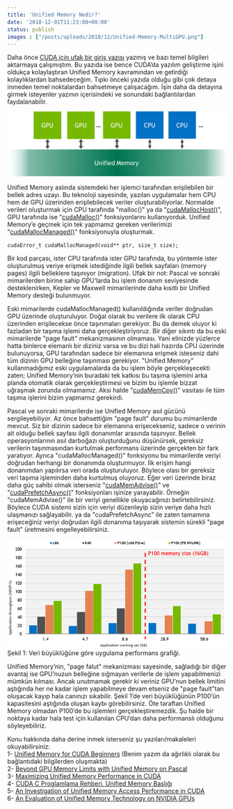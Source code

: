 ```yaml
---
title: 'Unified Memory Nedir?'
date: '2018-12-01T11:23:00+00:00'
status: publish
images : ["/posts/uploads/2018/12/Unified-Memory-MultiGPU.png"]
---
```

Daha önce [CUDA için ufak bir giriş yazısı](https://www.tahirozdemir.com/2018/09/cuda-icin-temel-bilgiler/) yazmış ve bazı temel bilgileri aktarmaya çalışmıştım. Bu yazıda ise bence CUDA’da yazılım geliştirme işini oldukça kolaylaştıran Unified Memory kavramından ve getirdiği kolaylıklardan bahsedeceğim. Tıpkı önceki yazıda olduğu gibi çok detaya inmeden temel noktalardan bahsetmeye çalışacağım. İşin daha da detayına girmek isteyenler yazının içerisindeki ve sonundaki bağlantılardan faydalanabilir.

![](../../../uploads/2018/12/Unified-Memory-MultiGPU.png)

Unified Memory aslında sistemdeki her işlemci tarafından erişilebilen bir bellek adres uzayı. Bu teknoloji sayesinde, yazılan uygulamalar hem CPU hem de GPU üzerinden erişilebilecek veriler oluşturabiliyorlar. Normalde verileri oluşturmak için CPU tarafında "malloc()" ya da "[cudaMallocHost()](https://docs.nvidia.com/cuda/cuda-runtime-api/group__CUDART__MEMORY.html#group__CUDART__MEMORY_1gab84100ae1fa1b12eaca660207ef585b)", GPU tarafında ise "[cudaMalloc()](https://docs.nvidia.com/cuda/cuda-runtime-api/group__CUDART__MEMORY.html#group__CUDART__MEMORY_1g37d37965bfb4803b6d4e59ff26856356)" fonksiyonlarını kullanıyorduk. Unified Memory’e geçmek için tek yapmamız gereken verilerimizi "[cudaMallocManaged()](https://docs.nvidia.com/cuda/cuda-runtime-api/group__CUDART__MEMORY.html#group__CUDART__MEMORY_1gd228014f19cc0975ebe3e0dd2af6dd1b)" fonksiyonuyla oluşturmak.

```
cudaError_t cudaMallocManaged(void** ptr, size_t size);
```

Bir kod parçası, ister CPU tarafında ister GPU tarafında, bu yöntemle ister oluşturulmuş veriye erişmek istediğinde ilgili bellek sayfaları (memory pages) ilgili belleklere taşınıyor (migration). Ufak bir not: Pascal ve sonraki mimarilerden birine sahip GPU’larda bu işlem donanım seviyesinde desteklenirken, Kepler ve Maxwell mimarilerinde daha kısıtlı bir Unified Memory desteği bulunmuyor.
 
Eski mimarilerde cudaMallocManaged() kullanıldığında veriler doğrudan GPU üzerinde oluşturuluyor. Doğal olarak bu verilere ilk olarak CPU üzerinden erişilecekse önce taşınmaları gerekiyor. Bu da demek oluyor ki fazladan bir taşıma işlemi daha gerçekleştiriyoruz. Bir diğer sıkıntı da bu eski mimarilerde "page fault" mekanizmasının olmaması. Yani elinizde yüzlerce hatta binlerce elemanlı bir diziniz varsa ve bu dizi hali hazırda CPU üzerinde bulunuyorsa, GPU tarafından sadece bir elemanına erişmek isteseniz dahi tüm dizinin GPU belleğine taşınması gerekiyor. "Unified Memory" kullanmadığımız eski uygulamalarda da bu işlem böyle gerçekleşecekti zaten; Unified Memory’nin buradaki tek katkısı bu taşıma işlemini arka planda otomatik olarak gerçekleştirmesi ve bizim bu işlemle bizzat uğraşmak zorunda olmamamız. Aksi halde "[cudaMemCpy()](https://docs.nvidia.com/cuda/cuda-runtime-api/group__CUDART__MEMORY.html#group__CUDART__MEMORY_1gc263dbe6574220cc776b45438fc351e8)" vasıtası ile tüm taşıma işlerini bizim yapmamız gerekirdi.

Pascal ve sonraki mimarilerde ise Unified Memory asıl gücünü sergileyebiliyor. Az önce bahsettiğim "page fault" durumu bu mimarilerde mevcut. Siz bir dizinin sadece bir elemanına erişecekseniz, sadece o verinin ait olduğu bellek sayfası ilgili donanımlar arasında taşınıyor. Bellek operasyonlarının asıl darboğazı oluşturduğunu düşünürsek, gereksiz verilerin taşınmasından kurtulmak performans üzerinde gerçekten bir fark yaratıyor. Ayrıca "cudaMallocManaged()" fonksiyonu bu mimarilerde veriyi doğrudan herhangi bir donanımda oluşturmuyor. İlk erişim hangi donanımdan yapılırsa veri orada oluşturuluyor. Böylece olası bir gereksiz veri taşıma işleminden daha kurtulmuş oluyoruz. Eğer veri üzerinde biraz daha güç sahibi olmak isterseniz "[cudaMemAdvise()](https://docs.nvidia.com/cuda/cuda-runtime-api/group__CUDART__MEMORY.html#group__CUDART__MEMORY_1ge37112fc1ac88d0f6bab7a945e48760a)" ve "[cudaPrefetchAsync()](https://docs.nvidia.com/cuda/cuda-runtime-api/group__CUDART__MEMORY.html#group__CUDART__MEMORY_1ge8dc9199943d421bc8bc7f473df12e42)" fonksiyonları işinize yarayabilir. Örneğin "cudaMemAdvise()" ile bir veriyi genellikle okuyacağınızı belirtebilirsiniz. Böylece CUDA sistemi sizin için veriyi düzenleyip sizin veriye daha hızlı ulaşmanızı sağlayabilir. ya da "cudaPrefetchAsync" ile zaten tamamına erişeceğiniz veriyi doğrudan ilgili donanıma taşıyarak sistemin sürekli "page fault" üretmesini engelleyebilirsiniz.

![](../../../uploads/2018/12/unified_memory_oversubscription_hpgmg_perf_no_hints_jan2017.png)  
Şekil 1: Veri büyüklüğüne göre uygulama performans grafiği.

Unified Memory’nin, "page falut" mekanizması sayesinde, sağladığı bir diğer avantaj ise GPU’nuzun belleğine sığmayan verilerle de işlem yapabilmenizi mümkün kılması. Ancak unutmamak gerekir ki veriniz GPU’nun bellek limitini aştığında her ne kadar işlem yapabilmeye devam etseniz de "page fault"tan oluşacak kayıp hala canınızı sıkabilir. Şekil 1’de veri büyüklüğünün P100’ün kapasitesini aştığında oluşan kaybı görebilirsiniz. Öte taraftan Unified Memory olmadan P100’de bu işlemleri gerçekleştiremezdik. Şu halde bir noktaya kadar hala test için kullanılan CPU’dan daha performanslı olduğunu söyleyebiliriz.

Konu hakkında daha derine inmek isterseniz şu yazıları/makaleleri okuyabilirsiniz:  
1- [Unified Memory for CUDA Beginners](https://devblogs.nvidia.com/unified-memory-cuda-beginners/) (Benim yazım da ağırlıklı olarak bu bağlantıdaki bilgilerden oluşmakta)  
2- [Beyond GPU Memory Limits with Unified Memory on Pascal](https://devblogs.nvidia.com/beyond-gpu-memory-limits-unified-memory-pascal/)  
3- [Maximizing Unified Memory Performance in CUDA](https://devblogs.nvidia.com/maximizing-unified-memory-performance-cuda/)  
4- [CUDA C Proglamlama Rehberi, Unified Memory Başlığı](https://docs.nvidia.com/cuda/cuda-c-programming-guide/index.html#um-unified-memory-programming-hd)  
5- [An Investigation of Unified Memory Access Performance in CUDA](https://www.researchgate.net/publication/281409395_An_Investigation_of_Unified_Memory_Access_Performance_in_CUDA)  
6- [An Evaluation of Unified Memory Technology on NVIDIA GPUs](https://hpc.sjtu.edu.cn/ppmm15_uma.pdf)